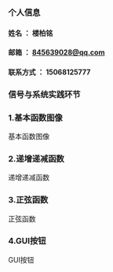 ### 个人信息
#### 姓名 ： 楼柏铭
#### 邮箱 ： 845639028@qq.com
#### 联系方式 ： 15068125777

### 信号与系统实践环节
### 1.基本函数图像
 基本函数图像
### 2.递增递减函数
 递增递减函数
### 3.正弦函数
 正弦函数
### 4.GUI按钮
 GUI按钮
